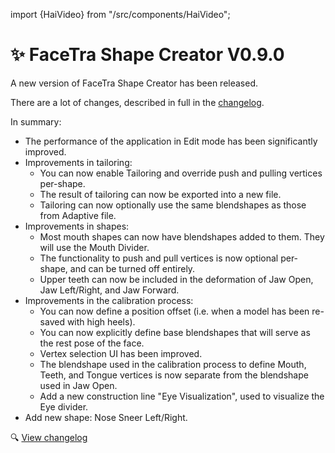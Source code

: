 ﻿---
date: 2024-11-29T13:00
---
import {HaiVideo} from "/src/components/HaiVideo";

# ✨ FaceTra Shape Creator V0.9.0

A new version of FaceTra Shape Creator has been released.

There are a lot of changes, described in full in the [changelog](/docs/changelogs/facetra-shape-creator#0.9.0).

In summary:
- The performance of the application in Edit mode has been significantly improved.
- Improvements in tailoring:
  - You can now enable Tailoring and override push and pulling vertices per-shape.
  - The result of tailoring can now be exported into a new file.
  - Tailoring can now optionally use the same blendshapes as those from Adaptive file.
- Improvements in shapes:
  - Most mouth shapes can now have blendshapes added to them. They will use the Mouth Divider.
  - The functionality to push and pull vertices is now optional per-shape, and can be turned off entirely.
  - Upper teeth can now be included in the deformation of Jaw Open, Jaw Left/Right, and Jaw Forward.
- Improvements in the calibration process:
  - You can now define a position offset (i.e. when a model has been re-saved with high heels).
  - You can now explicitly define base blendshapes that will serve as the rest pose of the face.
  - Vertex selection UI has been improved.
  - The blendshape used in the calibration process to define Mouth, Teeth, and Tongue vertices is now separate from the blendshape used in Jaw Open.
  - Add a new construction line "Eye Visualization", used to visualize the Eye divider.
- Add new shape: Nose Sneer Left/Right.

<HaiVideo src="/updates/img/2024-11-25-p0-6JaYH1MJ0A.mp4"></HaiVideo>

🔍 [View changelog](/docs/changelogs/facetra-shape-creator#0.9.0-beta.2)
